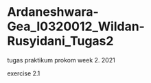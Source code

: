 # Ardaneshwara-Gea_I0320012_Wildan-Rusyidani_Tugas2
tugas praktikum prokom week 2. 2021

exercise 2.1

